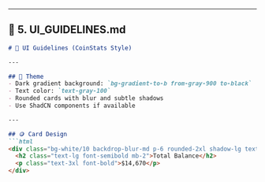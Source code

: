 
---

## 🎨 **5. UI_GUIDELINES.md**

```markdown
# 🎨 UI Guidelines (CoinStats Style)

---

## 🧱 Theme
- Dark gradient background: `bg-gradient-to-b from-gray-900 to-black`
- Text color: `text-gray-100`
- Rounded cards with blur and subtle shadows
- Use ShadCN components if available

---

## 🪙 Card Design
```html
<div class="bg-white/10 backdrop-blur-md p-6 rounded-2xl shadow-lg text-white">
  <h2 class="text-lg font-semibold mb-2">Total Balance</h2>
  <p class="text-3xl font-bold">$14,670</p>
</div>
